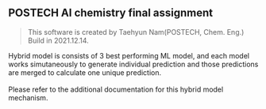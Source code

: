 ## POSTECH AI chemistry final assignment
>This software is created by Taehyun Nam(POSTECH, Chem. Eng.)</br>Build in 2021.12.14.

Hybrid model is consists of 3 best performing ML model, and each model works simutaneously to generate individual prediction and those predictions are merged to calculate one unique prediction.
</br></br>
Please refer to the additional documentation for this hybrid model mechanism.
